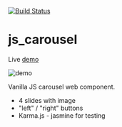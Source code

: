 [![Build Status](https://travis-ci.org/4db/js_carousel.svg?branch=master)](https://travis-ci.org/4db/js_carousel)

# js_carousel

Live [demo](https://4db.github.io/js_carousel/static_build/)

![demo](https://4db.github.io/js_carousel/static_build/demo.png "Demo image")

Vanilla JS carousel web component.
- 4 slides with image
- "left" / "right" buttons
- Karma.js - jasmine for testing
